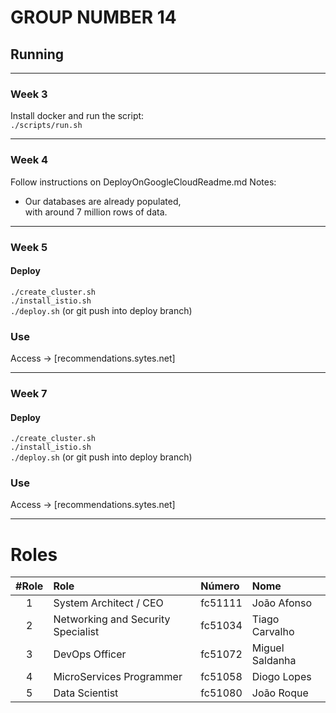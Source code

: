 # GROUP NUMBER 14

## Running
-----------------------------------------------------
### Week 3
Install docker and run the script: \
`./scripts/run.sh` 

-----------------------------------------------------
### Week 4
Follow instructions on DeployOnGoogleCloudReadme.md
Notes:
- Our databases are already populated, \
with around 7 million rows of data.

-----------------------------------------------------
### Week 5
#### Deploy
`./create_cluster.sh` \
`./install_istio.sh` \
`./deploy.sh` (or git push into deploy branch)
### Use
Access → [recommendations.sytes.net]

-----------------------------------------------------
### Week 7
#### Deploy
`./create_cluster.sh` \
`./install_istio.sh` \
`./deploy.sh` (or git push into deploy branch)
### Use
Access → [recommendations.sytes.net]

-----------------------------------------------------
# Roles
#Role | Role                                | Número  | Nome            
 :--: |:----------------------------------- | :------ |:---------------
1     | System Architect / CEO              | fc51111 | João Afonso     
2     | Networking and Security Specialist  | fc51034 | Tiago Carvalho  
3     | DevOps Officer                      | fc51072 | Miguel Saldanha 
4     | MicroServices Programmer            | fc51058 | Diogo Lopes
5     | Data Scientist                      | fc51080 | João Roque
 
